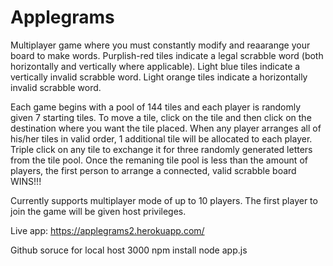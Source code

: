 # Applegrams

Multiplayer game where you must constantly modify and reaarange your board to make words. Purplish-red tiles indicate a legal scrabble word (both horizontally and vertically where applicable). Light blue tiles indicate a vertically invalid scrabble word. Light orange tiles indicate a horizontally invalid scrabble word.

Each game begins with a pool of 144 tiles and each player is randomly given 7 starting tiles. To move a tile, click on the tile and then click on the destination where you want the tile placed. When any player arranges all of his/her tiles in valid order, 1 additional tile will be allocated to each player. Triple click on any tile to exchange it for three randomly generated letters from the tile pool. Once the remaning tile pool is less than the amount of players, the first person to arrange a connected, valid scrabble board WINS!!!

Currently supports multiplayer mode of up to 10 players. The first player to join the game will be given host privileges.

Live app: https://applegrams2.herokuapp.com/


Github soruce for local host 3000
npm install
node app.js

